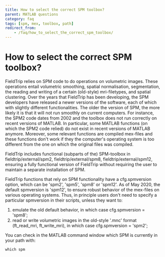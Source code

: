 ```yaml
---
title: How to select the correct SPM toolbox?
parent: MATLAB questions
category: faq
tags: [spm, mex, toolbox, path]
redirect_from:
    - /faq/how_to_select_the_correct_spm_toolbox/
---
```


# How to select the correct SPM toolbox?

FieldTrip relies on SPM code to do operations on volumetric images. These operations entail volumetric smoothing, spatial normalisation, segmentation, the reading and writing of a certain (old-style) mri-filetypes, and spatial clustering. Over the years that FieldTrip has been developing, the SPM developers have released a newer versions of the software, each of which with slightly different functionalities. The older the version of SPM, the more likely it is that it will not run smoothly on current computers. For instance, the SPM2 code dates from 2002 and the toolbox does not run correctly on recent versions of MATLAB. In particular, some MATLAB functions (on which the SPM2 code relied) do not exist in recent versions of MATLAB anymore. Moreover, some relevant functions are compiled mex-files and these functions don't work if they the computer's operating system is too different from the one on which the original files was compiled.

FieldTrip includes functional (subparts of the) SPM-toolbox in fieldtrip/external/spm2, fieldtrip/external/spm8, fieldtrip/external/spm12, ensuring a fully functional version of FieldTrip without requiring the user to maintain a separate installation of SPM.

FieldTrip functions that rely on SPM functionality have a cfg.spmversion option, which can be 'spm2', 'spm5', 'spm8' or 'spm12'. As of May 2020, the default spmversion is 'spm12', to ensure robust behavior of the mex-files on various operating systems. Thus, in principle users don't need to specify a particular spmversion in their scripts, unless they want to:

1) emulate the old default behavior, in which case cfg.spmversion = 'spm8';
2) read or write volumetric images in the old-style '.mnc' format (ft_read_mri, ft_write_mri), in which case cfg.spmversion = 'spm2';

You can check in the MATLAB command window which SPM is currently in your path with:

    which spm
